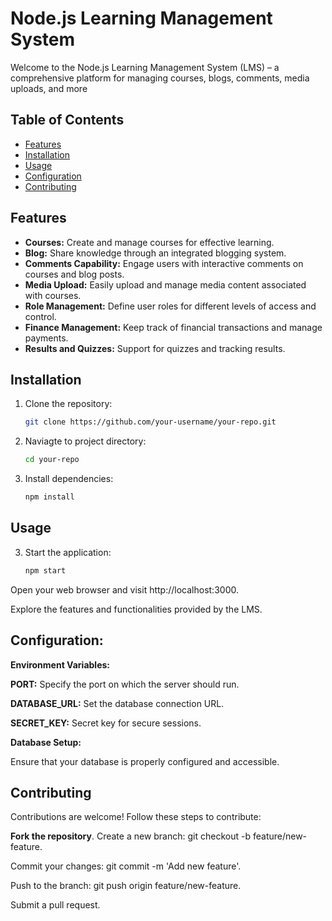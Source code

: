 # Node.js Learning Management System

Welcome to the Node.js Learning Management System (LMS) – a comprehensive platform for managing courses, blogs, comments, media uploads, and more

## Table of Contents
- [Features](#features)
- [Installation](#Installation)
- [Usage](#Usage)
- [Configuration](#configuration)
- [Contributing](#contributing)

## Features

- **Courses:** Create and manage courses for effective learning.
- **Blog:** Share knowledge through an integrated blogging system.
- **Comments Capability:** Engage users with interactive comments on courses and blog posts.
- **Media Upload:** Easily upload and manage media content associated with courses.
- **Role Management:** Define user roles for different levels of access and control.
- **Finance Management:** Keep track of financial transactions and manage payments.
- **Results and Quizzes:** Support for quizzes and tracking results.

## Installation

1. Clone the repository:
   ```bash
   git clone https://github.com/your-username/your-repo.git
2. Naviagte to project directory:
   ```bash
   cd your-repo
3. Install dependencies:
   ```bash
   npm install
  ## Usage
3. Start the application:
   ```bash
   npm start


Open your web browser and visit http://localhost:3000.

Explore the features and functionalities provided by the LMS.

## Configuration:

**Environment Variables:**

**PORT:** Specify the port on which the server should run.

**DATABASE_URL:** Set the database connection URL.

**SECRET_KEY:** Secret key for secure sessions.

**Database Setup:**

Ensure that your database is properly configured and accessible.
## Contributing
Contributions are welcome! Follow these steps to contribute:

**Fork the repository**.
Create a new branch: git checkout -b feature/new-feature.

Commit your changes: git commit -m 'Add new feature'.

Push to the branch: git push origin feature/new-feature.

Submit a pull request.
